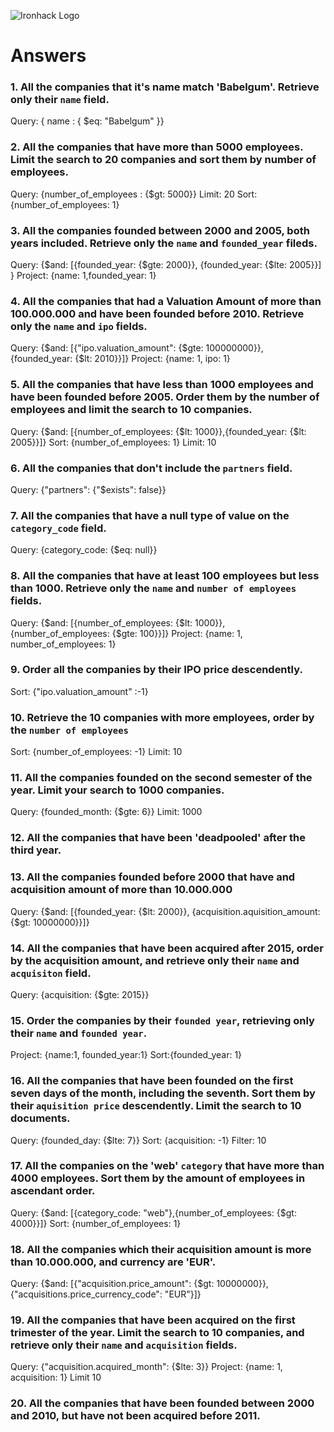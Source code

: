 ![Ironhack Logo](https://i.imgur.com/1QgrNNw.png)

# Answers

### 1. All the companies that it's name match 'Babelgum'. Retrieve only their `name` field.

<!-- Your Code Goes Here -->
Query: { name : { $eq: "Babelgum" }}

### 2. All the companies that have more than 5000 employees. Limit the search to 20 companies and sort them by **number of employees**.

<!-- Your Code Goes Here -->
Query: {number_of_employees : {$gt: 5000}}
Limit: 20
Sort: {number_of_employees: 1}

### 3. All the companies founded between 2000 and 2005, both years included. Retrieve only the `name` and `founded_year` fileds.

<!-- Your Code Goes Here -->
Query: {$and: [{founded_year: {$gte: 2000}}, {founded_year: {$lte: 2005}}] }
Project: {name: 1,founded_year: 1}

### 4. All the companies that had a Valuation Amount of more than 100.000.000 and have been founded before 2010. Retrieve only the `name` and `ipo` fields.

<!-- Your Code Goes Here -->
Query: {$and: [{"ipo.valuation_amount": {$gte: 100000000}},{founded_year: {$lt: 2010}}]}
Project: {name: 1, ipo: 1}

### 5. All the companies that have less than 1000 employees and have been founded before 2005. Order them by the number of employees and limit the search to 10 companies.

<!-- Your Code Goes Here -->
Query: {$and: [{number_of_employees: {$lt: 1000}},{founded_year: {$lt: 2005}}]}
Sort: {number_of_employees: 1}
Limit: 10

### 6. All the companies that don't include the `partners` field.

<!-- Your Code Goes Here -->
Query: {"partners": {"$exists": false}}

### 7. All the companies that have a null type of value on the `category_code` field.

<!-- Your Code Goes Here -->
Query: {category_code: {$eq: null}}

### 8. All the companies that have at least 100 employees but less than 1000. Retrieve only the `name` and `number of employees` fields.

<!-- Your Code Goes Here -->
Query: {$and: [{number_of_employees: {$lt: 1000}}, {number_of_employees: {$gte: 100}}]}
Project: {name: 1, number_of_employees: 1}

### 9. Order all the companies by their IPO price descendently.

<!-- Your Code Goes Here -->
Sort: {"ipo.valuation_amount" :-1}

### 10. Retrieve the 10 companies with more employees, order by the `number of employees`

<!-- Your Code Goes Here -->
Sort: {number_of_employees: -1}
Limit: 10

### 11. All the companies founded on the second semester of the year. Limit your search to 1000 companies.

<!-- Your Code Goes Here -->
Query: {founded_month: {$gte: 6}}
Limit: 1000

### 12. All the companies that have been 'deadpooled' after the third year.

<!-- Your Code Goes Here -->



### 13. All the companies founded before 2000 that have and acquisition amount of more than 10.000.000

<!-- Your Code Goes Here -->
Query: {$and: [{founded_year: {$lt: 2000}}, {acquisition.aquisition_amount: {$gt: 10000000}}]}


### 14. All the companies that have been acquired after 2015, order by the acquisition amount, and retrieve only their `name` and `acquisiton` field.

<!-- Your Code Goes Here -->

Query: {acquisition: {$gte: 2015}}

### 15. Order the companies by their `founded year`, retrieving only their `name` and `founded year`.

<!-- Your Code Goes Here -->
Project: {name:1, founded_year:1}
Sort:{founded_year: 1}


### 16. All the companies that have been founded on the first seven days of the month, including the seventh. Sort them by their `aquisition price` descendently. Limit the search to 10 documents.

<!-- Your Code Goes Here -->

Query: {founded_day: {$lte: 7}}
Sort: {acquisition: -1}
Filter: 10

### 17. All the companies on the 'web' `category` that have more than 4000 employees. Sort them by the amount of employees in ascendant order.

<!-- Your Code Goes Here -->

Query: {$and: [{category_code: "web"},{number_of_employees: {$gt: 4000}}]}
Sort: {number_of_employees: 1}

### 18. All the companies which their acquisition amount is more than 10.000.000, and currency are 'EUR'.

<!-- Your Code Goes Here -->
Query: {$and: [{"acquisition.price_amount": {$gt: 10000000}}, {"acquisitions.price_currency_code": "EUR"}]}


### 19. All the companies that have been acquired on the first trimester of the year. Limit the search to 10 companies, and retrieve only their `name` and `acquisition` fields.

<!-- Your Code Goes Here -->

Query: {"acquisition.acquired_month": {$lte: 3}}
Project: {name: 1, acquisition: 1}
Limit 10

### 20. All the companies that have been founded between 2000 and 2010, but have not been acquired before 2011.

<!-- Your Code Goes Here -->


